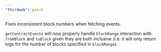 ```yaml
---
"thirdweb": patch
---
```


Fixes inconsistent block numbers when fetching events.

`getContractEvents` will now properly handle `blockRange` interaction with `fromBlock` and `toBlock` given they are both inclusive (i.e. it will only return logs for the number of blocks specified in `blockRange`).
